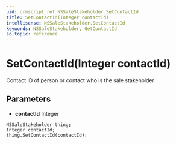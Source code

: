 ```yaml
---
uid: crmscript_ref_NSSaleStakeholder_SetContactId
title: SetContactId(Integer contactId)
intellisense: NSSaleStakeholder.SetContactId
keywords: NSSaleStakeholder, GetContactId
so.topic: reference
---
```


# SetContactId(Integer contactId)

Contact ID of person or contact who is the sale stakeholder

## Parameters

* **contactId** Integer

```crmscript
NSSaleStakeholder thing;
Integer contactId;
thing.SetContactId(contactId);
```

